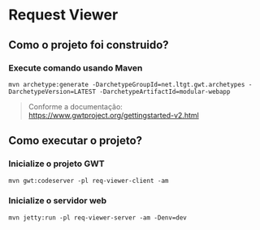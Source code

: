 # Request Viewer

## Como o projeto foi construido?
### Execute comando usando Maven
```
mvn archetype:generate -DarchetypeGroupId=net.ltgt.gwt.archetypes -DarchetypeVersion=LATEST -DarchetypeArtifactId=modular-webapp
```
> Conforme a documentação: https://www.gwtproject.org/gettingstarted-v2.html

## Como executar o projeto?

### Inicialize o projeto GWT
```
mvn gwt:codeserver -pl req-viewer-client -am
```

### Inicialize o servidor web
```
mvn jetty:run -pl req-viewer-server -am -Denv=dev
```